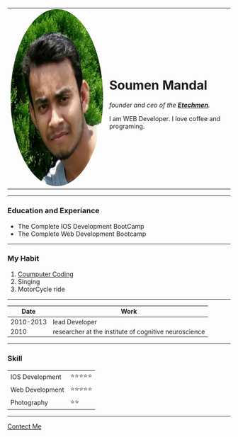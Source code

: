 <!DOCTYPE html>
<html lang="en">
<head>
    <meta charset="UTF-8">
    <meta name="viewport" content="width=device-width, initial-scale=1.0">
    <meta http-equiv="X-UA-Compatible" content="ie=edge">
    <title>⭐Web BootCamp</title>
    <style>
        img{
            border-radius: 50%;
        }
    </style>
</head>
<body>
    <table cellSpacing="20">
        <tr>
            <td><img src="IMG_20191008_224114.jpg" width="300" height="400" alt="soumen profile picture"></td>
            <td>    
                <h1>Soumen Mandal</h1>
                <p><em>founder and ceo of the <strong><a href="#">Etechmen</a></strong>.</em></p>
                <p>I am WEB Developer. I love coffee and programing.</p>
            </td>
        </tr>
    </table>
    <hr>
    <h3>Education and Experiance</h3>
    <ul>
        <li>The Complete IOS Development BootCamp</li>
        <li>The Complete Web Development Bootcamp</li>
    </ul>
    <hr>
    <h3>My Habit</h3>
    <ol>
        <li><a download href="rose.png">Coumputer Coding</a></li>
        <li>Singing</li>
        <li>MotorCycle ride</li>
    </ol>
    <hr>
    <table cellspacing = "10">
        <thead>
            <tr>
                <th>Date</th>
                <th>Work</th>
            </tr>
        </thead>
        <tbody>
            <tr>
                <td>2010-2013</td>
                <td>lead Developer</td>
            </tr>
            <tr>
                <td>2010</td>
                <td>researcher at the institute of cognitive neuroscience</td>
            </tr>
        </tbody>
    </table>
    <hr>
    <h3>Skill</h3>
    <table cellspacing = "10">
        <tr>
            <td>IOS Development</td>
            <td>⭐⭐⭐⭐⭐</td>
        </tr>
        <tr>
            <td>Web Development</td>
            <td>⭐⭐⭐⭐⭐</td>
        </tr>
        <tr>
            <td>Photography</td>
            <td>⭐⭐</td>
        </tr>
    </table>
    <hr>
    <a href="Contect me.html" target="_blank">Contect Me</a>
</body>
</html>
